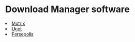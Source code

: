 # Download Manager software
<li><a href="https://motrix.app/">Motrix</a></li>
<li><a href="https://sourceforge.net/projects/urlget/">Uget</a></li>
<li><a href="https://persepolisdm.github.io/">Persepolis</a></li>
